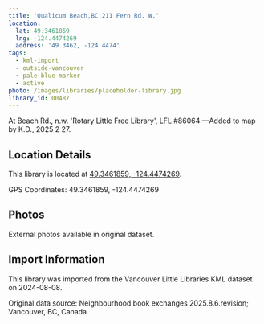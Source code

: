 ```yaml
---
title: 'Qualicum Beach,BC:211 Fern Rd. W.'
location:
  lat: 49.3461859
  lng: -124.4474269
  address: '49.3462, -124.4474'
tags:
  - kml-import
  - outside-vancouver
  - pale-blue-marker
  - active
photo: /images/libraries/placeholder-library.jpg
library_id: 00487
---
```

At Beach Rd., n.w. 'Rotary Little Free Library', LFL #86064
—Added to map by K.D., 2025 2 27.

## Location Details

This library is located at [49.3461859, -124.4474269](https://www.google.com/maps?q=49.3461859,-124.4474269).

GPS Coordinates: 49.3461859, -124.4474269

## Photos

External photos available in original dataset.

## Import Information

This library was imported from the Vancouver Little Libraries KML dataset on 2024-08-08.

Original data source: Neighbourhood book exchanges 2025.8.6.revision; Vancouver, BC, Canada
